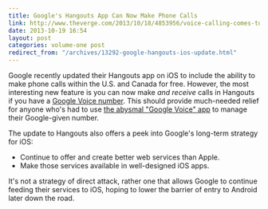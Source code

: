 ```yaml
---
title: Google's Hangouts App Can Now Make Phone Calls
link: http://www.theverge.com/2013/10/18/4853956/voice-calling-comes-to-google-hangouts-for-ios
date: 2013-10-19 16:54
layout: post
categories: volume-one post
redirect_from: "/archives/13292-google-hangouts-ios-update.html"
---
```



Google recently updated their Hangouts app on iOS to include the ability to make phone calls within the U.S. and Canada for free. However, the most interesting new feature is you can now make _and receive_ calls in Hangouts if you have a [Google Voice number](https://www.google.com/voice). This should provide much-needed relief for anyone who's had to use [the abysmal "Google Voice" app](https://itunes.apple.com/us/app/google-voice/id318698524) to manage their Google-given number.

The update to Hangouts also offers a peek into Google's long-term strategy for iOS:

- Continue to offer and create better web services than Apple.
- Make those services available in well-designed iOS apps.

It's not a strategy of direct attack, rather one that allows Google to continue feeding their services to iOS, hoping to lower the barrier of entry to Android later down the road.

